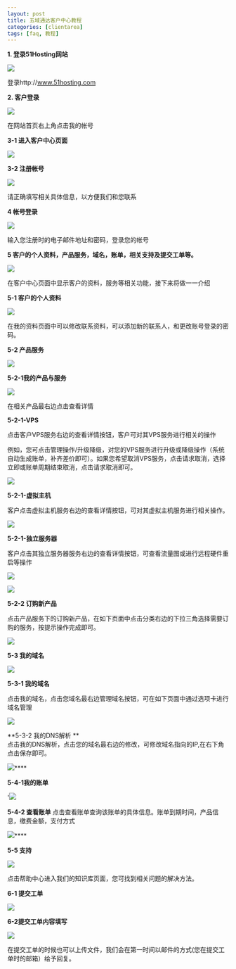 ```yaml
---
layout: post
title: 五域通达客户中心教程
categories: [clientarea]
tags: [faq, 教程]
---
```

**1. 登录51Hosting网站**


![][1]      

登录http://www.51hosting.com

**2. 客户登录**

![][2]     

在网站首页右上角点击我的帐号

**3-1 进入客户中心页面**

![][3]

**3-2 注册帐号**

![][4]   

 请正确填写相关具体信息，以方便我们和您联系 




**4 帐号登录**

![][5]   
 
输入您注册时的电子邮件地址和密码，登录您的帐号




**5 客户的个人资料，产品服务，域名，账单，相关支持及提交工单等。**

![][6]     

在客户中心页面中显示客户的资料，服务等相关功能，接下来将做一一介绍




**5-1 客户的个人资料**

![][7]       

在我的资料页面中可以修改联系资料，可以添加新的联系人，和更改账号登录的密码。




**5-2 产品服务**

![][8]

 
**5-2-1我的产品与服务**

![][9]    

在相关产品最右边点击查看详情    




**5-2-1-VPS**

点击客户VPS服务右边的查看详情按钮，客户可对其VPS服务进行相关的操作

例如，您可点击管理操作/升级降级，对您的VPS服务进行升级或降级操作（系统自动生成账单，补齐差价即可）。如果您希望取消VPS服务，点击请求取消，选择立即或账单周期结束取消，点击请求取消即可。

![][10]

**5-2-1-虚拟主机**

客户点击虚拟主机服务右边的查看详情按钮，可对其虚拟主机服务进行相关操作。

![][11]

**5-2-1-独立服务器**

客户点击其独立服务器服务右边的查看详情按钮，可查看流量图或进行远程硬件重启等操作

![][12]

![][13]

**5-2-2 订购新产品**

点击产品服务下的订购新产品，在如下页面中点击分类右边的下拉三角选择需要订购的服务，按提示操作完成即可。

![][14]

**5-3  我的域名**

![][15]


**5-3-1 我的域名**

点击我的域名，点击您域名最右边管理域名按钮，可在如下页面中通过选项卡进行域名管理

![][16]

**5-3-2  我的DNS解析  **              
点击我的DNS解析，点击您的域名最右边的修改，可修改域名指向的IP,在右下角点击保存即可。

![][17]**** 

**5-4-1我的账单**

'![][18]




**5-4-2 查看账单**
点击查看账单查询该账单的具体信息。账单到期时间，产品信息，缴费金额，支付方式

![][19]**** 

**5-5 支持**

![][20]     

点击帮助中心进入我们的知识库页面，您可找到相关问题的解决方法。




**6-1 提交工单**

![][21]




**6-2提交工单内容填写**

![][22]

在提交工单的时候也可以上传文件，我们会在第一时间以邮件的方式(您在提交工单时的邮箱）给予回复。

 [1]: http://voga.emagineconcept.com/caicai/plesk11/S1.jpg
 [2]: http://voga.emagineconcept.com/caicai/plesk11/S2.jpg
 [3]: http://voga.emagineconcept.com/caicai/plesk11/S3.jpg
 [4]: http://voga.emagineconcept.com/caicai/plesk11/S4.jpg
 [5]: http://voga.emagineconcept.com/caicai/plesk11/S5.jpg
 [6]: http://voga.emagineconcept.com/caicai/plesk11/S6.jpg
 [7]: http://voga.emagineconcept.com/caicai/plesk11/S7.jpg
 [8]: http://voga.emagineconcept.com/caicai/plesk11/S8.jpg
 [9]: http://voga.emagineconcept.com/caicai/plesk11/S9.jpg
 [10]: http://voga.emagineconcept.com/caicai/plesk11/S10.jpg
 [11]: http://voga.emagineconcept.com/caicai/plesk11/S11.jpg
 [12]: http://voga.emagineconcept.com/caicai/plesk11/S12.jpg
 [13]: http://voga.emagineconcept.com/caicai/plesk11/S13.jpg
 [14]: http://voga.emagineconcept.com/caicai/plesk11/S14.jpg
 [15]: http://voga.emagineconcept.com/caicai/plesk11/S15.jpg
 [16]: http://voga.emagineconcept.com/caicai/plesk11/S16.jpg
 [17]: http://voga.emagineconcept.com/caicai/plesk11/S17.jpg
 [18]: http://voga.emagineconcept.com/caicai/plesk11/S18.jpg
 [19]: http://voga.emagineconcept.com/caicai/plesk11/S19.jpg
 [20]: http://voga.emagineconcept.com/caicai/plesk11/S20.jpg
 [21]: http://voga.emagineconcept.com/caicai/plesk11/S21.jpg
 [22]: http://voga.emagineconcept.com/caicai/plesk11/S22.jpg